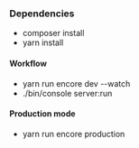 ### Dependencies

- composer install
- yarn install

#### Workflow

 - yarn run encore dev --watch
 - ./bin/console server:run
 
 
#### Production mode
 - yarn run encore production 